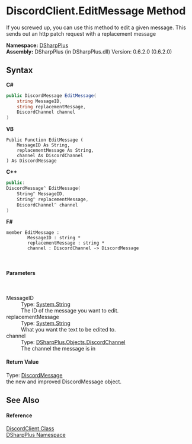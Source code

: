 # DiscordClient.EditMessage Method 
 

If you screwed up, you can use this method to edit a given message. This sends out an http patch request with a replacement message

**Namespace:**&nbsp;<a href="503971eb-de5e-a570-9922-de9500a9b1cc">DSharpPlus</a><br />**Assembly:**&nbsp;DSharpPlus (in DSharpPlus.dll) Version: 0.6.2.0 (0.6.2.0)

## Syntax

**C#**<br />
``` C#
public DiscordMessage EditMessage(
	string MessageID,
	string replacementMessage,
	DiscordChannel channel
)
```

**VB**<br />
``` VB
Public Function EditMessage ( 
	MessageID As String,
	replacementMessage As String,
	channel As DiscordChannel
) As DiscordMessage
```

**C++**<br />
``` C++
public:
DiscordMessage^ EditMessage(
	String^ MessageID, 
	String^ replacementMessage, 
	DiscordChannel^ channel
)
```

**F#**<br />
``` F#
member EditMessage : 
        MessageID : string * 
        replacementMessage : string * 
        channel : DiscordChannel -> DiscordMessage 

```

<br />

#### Parameters
&nbsp;<dl><dt>MessageID</dt><dd>Type: <a href="http://msdn2.microsoft.com/en-us/library/s1wwdcbf" target="_blank">System.String</a><br />The ID of the message you want to edit.</dd><dt>replacementMessage</dt><dd>Type: <a href="http://msdn2.microsoft.com/en-us/library/s1wwdcbf" target="_blank">System.String</a><br />What you want the text to be edited to.</dd><dt>channel</dt><dd>Type: <a href="44f2ec35-aa98-9c68-225e-7c35b7ee1739">DSharpPlus.Objects.DiscordChannel</a><br />The channel the message is in</dd></dl>

#### Return Value
Type: <a href="624f2cf1-a9bc-96bc-c884-33ba518d0b5d">DiscordMessage</a><br />the new and improved DiscordMessage object.

## See Also


#### Reference
<a href="8f8cbf24-03e9-53cc-389f-2ba10a699065">DiscordClient Class</a><br /><a href="503971eb-de5e-a570-9922-de9500a9b1cc">DSharpPlus Namespace</a><br />